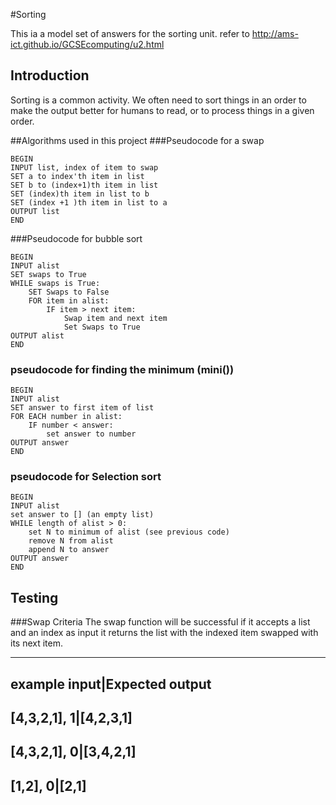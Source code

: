 #Sorting

This ia a model set of answers for the sorting unit.  refer to http://ams-ict.github.io/GCSEcomputing/u2.html

## Introduction
Sorting is a common activity.  We often need to sort things in an order to make the output better for humans to read, or to process things in a given order.

##Algorithms used in this project
###Pseudocode for a swap


```
BEGIN
INPUT list, index of item to swap
SET a to index'th item in list
SET b to (index+1)th item in list
SET (index)th item in list to b
SET (index +1 )th item in list to a
OUTPUT list
END
```

###Pseudocode for bubble sort


```
BEGIN
INPUT alist
SET swaps to True
WHILE swaps is True:
    SET Swaps to False
    FOR item in alist:
        IF item > next item:
            Swap item and next item
            Set Swaps to True
OUTPUT alist
END
```
### pseudocode for  finding the minimum (mini())
```
BEGIN
INPUT alist
SET answer to first item of list
FOR EACH number in alist:
    IF number < answer:
        set answer to number
OUTPUT answer
END
```
### pseudocode for Selection sort 
```
BEGIN
INPUT alist
set answer to [] (an empty list)
WHILE length of alist > 0:
    set N to minimum of alist (see previous code)
    remove N from alist
    append N to answer
OUTPUT answer
END
```
## Testing
###Swap Criteria
The swap function will be successful if
it accepts a list and an index as input
it returns the list with the indexed item swapped with its next item.

----
example input|Expected output
----
[4,3,2,1], 1|[4,2,3,1]
----
[4,3,2,1], 0|[3,4,2,1]
----
[1,2], 0|[2,1]
---